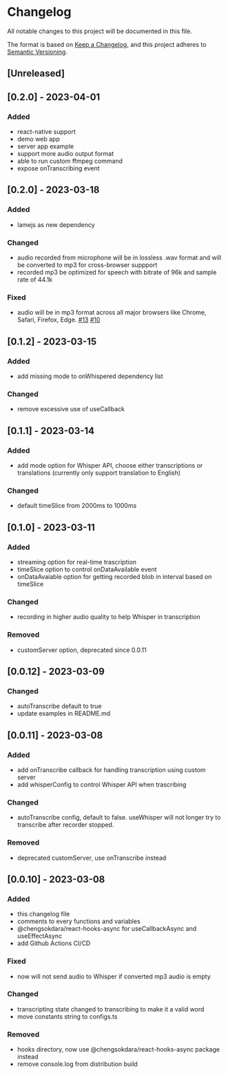 # Changelog

All notable changes to this project will be documented in this file.

The format is based on [Keep a Changelog](https://keepachangelog.com/en/1.0.0/),
and this project adheres to [Semantic Versioning](https://semver.org/spec/v2.0.0.html).

## [Unreleased]

## [0.2.0] - 2023-04-01

### Added

- react-native support
- demo web app
- server app example
- support more audio output format
- able to run custom ffmpeg command
- expose onTranscribing event

## [0.2.0] - 2023-03-18

### Added

- lamejs as new dependency

### Changed

- audio recorded from microphone will be in lossless .wav format and will be converted to mp3 for cross-browser suppport
- recorded mp3 be optimized for speech with bitrate of 96k and sample rate of 44.1k

### Fixed

- audio will be in mp3 format across all major browsers like Chrome, Safari, Firefox, Edge. [#13](https://github.com/chengsokdara/use-whisper/issues/13) [#10](https://github.com/chengsokdara/use-whisper/issues/10)

## [0.1.2] - 2023-03-15

### Added

- add missing mode to onWhispered dependency list

### Changed

- remove excessive use of useCallback

## [0.1.1] - 2023-03-14

### Added

- add mode option for Whisper API, choose either transcriptions or translations
  (currently only support translation to English)

### Changed

- default timeSlice from 2000ms to 1000ms

## [0.1.0] - 2023-03-11

### Added

- streaming option for real-time trascription
- timeSlice option to control onDataAvailable event
- onDataAvaiable option for getting recorded blob in interval based on timeSlice

### Changed

- recording in higher audio quality to help Whisper in transcription

### Removed

- customServer option, deprecated since 0.0.11

## [0.0.12] - 2023-03-09

### Changed

- autoTranscribe default to true
- update examples in README.md

## [0.0.11] - 2023-03-08

### Added

- add onTranscribe callback for handling transcription using custom server
- add whisperConfig to control Whisper API when trascribing

### Changed

- autoTranscribe config, default to false. useWhisper will not longer try to transcribe after recorder stopped.

### Removed

- deprecated customServer, use onTranscribe instead

## [0.0.10] - 2023-03-08

### Added

- this changelog file
- comments to every functions and variables
- @chengsokdara/react-hooks-async for useCallbackAsync and useEffectAsync
- add Github Actions CI/CD

### Fixed

- now will not send audio to Whisper if converted mp3 audio is empty

### Changed

- transcripting state changed to transcribing to make it a valid word
- move constants string to configs.ts

### Removed

- hooks directory, now use @chengsokdara/react-hooks-async package instead
- remove console.log from distribution build
